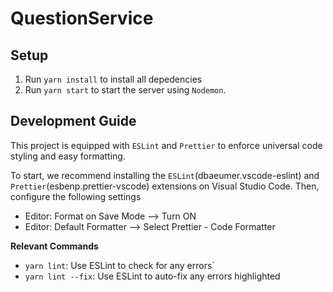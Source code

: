# QuestionService 

## Setup

1. Run `yarn install` to install all depedencies
2. Run `yarn start` to start the server using `Nodemon`.

## Development Guide

This project is equipped with `ESLint` and `Prettier` to enforce universal code styling and easy formatting.

To start, we recommend installing the `ESLint`(dbaeumer.vscode-eslint) and `Prettier`(esbenp.prettier-vscode) extensions on Visual Studio Code. Then, configure the following settings

- Editor: Format on Save Mode --> Turn ON
- Editor: Default Formatter --> Select Prettier - Code Formatter

**Relevant Commands**

- `yarn lint`: Use ESLint to check for any errors`
- `yarn lint --fix`: Use ESLint to auto-fix any errors highlighted
